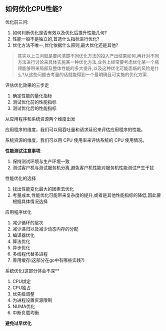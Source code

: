 
## 如何优化CPU性能?

优化前三问:
1. 如何判断优化是否有效以及优化后提升性能几何?
2. 性能一般不是独立的,首选什么指标进行优化?
3. 优化方法不唯一,优化依据什么原则,最大优化还是其他?

>其实以上三问就是要问清楚不同优化方法的投入产出结果如何,再针对不同方法进行讨论来具体实施某一种优化方法.业务上经常要考虑优化某一个瓶颈能够带来局部及整体性能的多大提升,以及这种优化可能面临的风险是什么?从这些问题去考量的话就能得到一个最明确且可实施的优化方案.

评估优化效果的三步走
1. 确定性能的量化指标
2. 测试优化前的性能指标
3. 测试优化后的性能指标

从应用程序和系统资源两个维度出发

应用程序的维度，我们可以用吞吐量和请求延迟来评估应用程序的性能。

系统资源的维度，我们可以用 CPU 使用率来评估系统的 CPU 使用情况。

**性能测试注意事项**:
1. 保持测试环境与生产环境一致
2. 测试客户机与测试服务机分离,避免客户机性能对服务机性能测试产生干扰

性能优化的选择
1. 找出性能变化最大的因素去优化
2. 考量成本,性能优化可能带来复杂度的提升,或者是其他性能指标的降低,因此要根据具体情况选择

应用程序优化
1. 减少循环的层次
2. 减少递归以及减少动态内存的分配
3. 编译器优化
4. 算法优化
5. 异步优化
6. 多线程代替多进程
7. 善用缓存(这部分在go中有哪些实践?)

系统优化(这部分体会不深**
1. CPU绑定
2. CPU独占
3. 优先级调整
4. 为进程设置资源限制
5. NUMA优化
6. 中断负载均衡

**避免过早优化**
